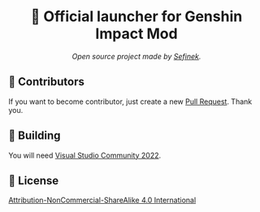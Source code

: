 <div align="center">
    <h1>🌌 Official launcher for Genshin Impact Mod</h1>
    <i>Open source project made by <a href="https://sefinek.net" target="_blank" title="sefinek.net">Sefinek</a>.</i>
</div>

## 💙 Contributors
If you want to become contributor, just create a new [Pull Request](https://github.com/sefinek24/genshin-mod-launcher/pulls). Thank you.

## 🔧 Building
You will need [Visual Studio Community 2022](https://visualstudio.microsoft.com).

## 📝 License
[Attribution-NonCommercial-ShareAlike 4.0 International](LICENSE)